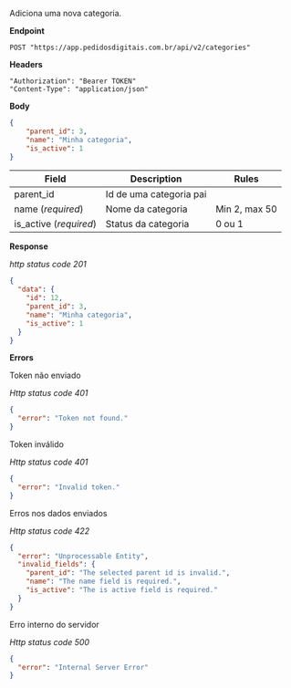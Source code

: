 Adiciona uma nova categoria.

**Endpoint**

```
POST "https://app.pedidosdigitais.com.br/api/v2/categories"
```

**Headers**

```
"Authorization": "Bearer TOKEN"
"Content-Type": "application/json"
```

**Body**

```json
{
	"parent_id": 3, 
	"name": "Minha categoria", 
	"is_active": 1
}
```

| Field | Description | Rules |
|---|---|---|
| parent_id | Id de uma categoria pai | |
| name (*required*) | Nome da categoria | Min 2, max 50 |
| is_active (*required*) | Status da categoria | 0 ou 1 |


**Response**

*http status code 201*


```json
{
  "data": {
    "id": 12,
    "parent_id": 3,
    "name": "Minha categoria",
    "is_active": 1
  }
}
```

**Errors**

Token não enviado

*Http status code 401*

```json
{
  "error": "Token not found."
}
```

Token inválido

*Http status code 401*

```json
{
  "error": "Invalid token."
}
```

Erros nos dados enviados

*Http status code 422*


```json
{
  "error": "Unprocessable Entity",
  "invalid_fields": {
    "parent_id": "The selected parent id is invalid.",
    "name": "The name field is required.",
    "is_active": "The is active field is required."
  }
}
```

Erro interno do servidor

*Http status code 500*

```json
{
  "error": "Internal Server Error"
}
```


